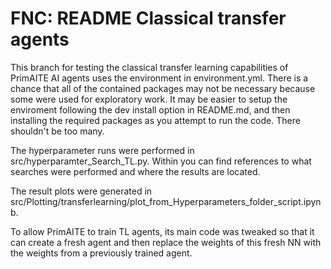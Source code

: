 # FNC: README Classical transfer agents

This branch for testing the classical transfer learning capabilities of PrimAITE AI agents uses the environment in environment.yml. There is a chance that all of the contained packages may not be necessary because some were used for exploratory work. It may be easier to setup the enviroment following the dev install option in README.md, and then installing the required packages as you attempt to run the code. There shouldn't be too many.

The hyperparameter runs were performed in src/hyperparamter_Search_TL.py. Within you can find references to what searches were performed and where the results are located.

The result plots were generated in src/Plotting/transferlearning/plot_from_Hyperparameters_folder_script.ipynb.

To allow PrimAITE to train TL agents, its main code was tweaked so that it can create a fresh agent and then replace the weights of this fresh NN with the weights from a previously trained agent.

